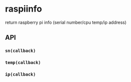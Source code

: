 # raspiinfo
return raspberry pi info (serial number/cpu temp/ip address)

## API

### <code>sn(callback)</code>

### <code>temp(callback)</code>

### <code>ip(callback)</code>
